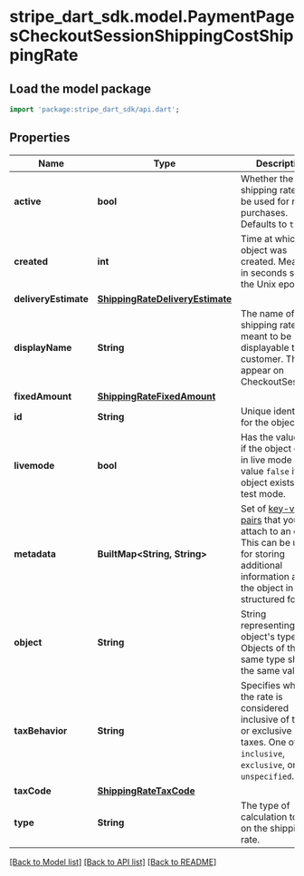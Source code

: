 # stripe_dart_sdk.model.PaymentPagesCheckoutSessionShippingCostShippingRate

## Load the model package
```dart
import 'package:stripe_dart_sdk/api.dart';
```

## Properties
Name | Type | Description | Notes
------------ | ------------- | ------------- | -------------
**active** | **bool** | Whether the shipping rate can be used for new purchases. Defaults to `true`. | 
**created** | **int** | Time at which the object was created. Measured in seconds since the Unix epoch. | 
**deliveryEstimate** | [**ShippingRateDeliveryEstimate**](ShippingRateDeliveryEstimate.md) |  | [optional] 
**displayName** | **String** | The name of the shipping rate, meant to be displayable to the customer. This will appear on CheckoutSessions. | [optional] 
**fixedAmount** | [**ShippingRateFixedAmount**](ShippingRateFixedAmount.md) |  | [optional] 
**id** | **String** | Unique identifier for the object. | 
**livemode** | **bool** | Has the value `true` if the object exists in live mode or the value `false` if the object exists in test mode. | 
**metadata** | **BuiltMap&lt;String, String&gt;** | Set of [key-value pairs](https://stripe.com/docs/api/metadata) that you can attach to an object. This can be useful for storing additional information about the object in a structured format. | 
**object** | **String** | String representing the object's type. Objects of the same type share the same value. | 
**taxBehavior** | **String** | Specifies whether the rate is considered inclusive of taxes or exclusive of taxes. One of `inclusive`, `exclusive`, or `unspecified`. | [optional] 
**taxCode** | [**ShippingRateTaxCode**](ShippingRateTaxCode.md) |  | [optional] 
**type** | **String** | The type of calculation to use on the shipping rate. | 

[[Back to Model list]](../README.md#documentation-for-models) [[Back to API list]](../README.md#documentation-for-api-endpoints) [[Back to README]](../README.md)


